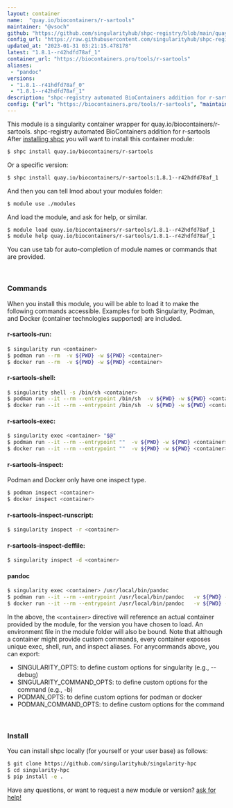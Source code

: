 ```yaml
---
layout: container
name:  "quay.io/biocontainers/r-sartools"
maintainer: "@vsoch"
github: "https://github.com/singularityhub/shpc-registry/blob/main/quay.io/biocontainers/r-sartools/container.yaml"
config_url: "https://raw.githubusercontent.com/singularityhub/shpc-registry/main/quay.io/biocontainers/r-sartools/container.yaml"
updated_at: "2023-01-31 03:21:15.478178"
latest: "1.8.1--r42hdfd78af_1"
container_url: "https://biocontainers.pro/tools/r-sartools"
aliases:
 - "pandoc"
versions:
 - "1.8.1--r41hdfd78af_0"
 - "1.8.1--r42hdfd78af_1"
description: "shpc-registry automated BioContainers addition for r-sartools"
config: {"url": "https://biocontainers.pro/tools/r-sartools", "maintainer": "@vsoch", "description": "shpc-registry automated BioContainers addition for r-sartools", "latest": {"1.8.1--r42hdfd78af_1": "sha256:a84b6d0930b43c96df00e0c1f114f5dc73c10dd38a1f52df34df64d408fd53cd"}, "tags": {"1.8.1--r41hdfd78af_0": "sha256:4ba629e9bc716be475498dec39aa0eff4482bc28029cb3bbeeebffc3a7b55e57", "1.8.1--r42hdfd78af_1": "sha256:a84b6d0930b43c96df00e0c1f114f5dc73c10dd38a1f52df34df64d408fd53cd"}, "docker": "quay.io/biocontainers/r-sartools", "aliases": {"pandoc": "/usr/local/bin/pandoc"}}
---
```


This module is a singularity container wrapper for quay.io/biocontainers/r-sartools.
shpc-registry automated BioContainers addition for r-sartools
After [installing shpc](#install) you will want to install this container module:


```bash
$ shpc install quay.io/biocontainers/r-sartools
```

Or a specific version:

```bash
$ shpc install quay.io/biocontainers/r-sartools:1.8.1--r42hdfd78af_1
```

And then you can tell lmod about your modules folder:

```bash
$ module use ./modules
```

And load the module, and ask for help, or similar.

```bash
$ module load quay.io/biocontainers/r-sartools/1.8.1--r42hdfd78af_1
$ module help quay.io/biocontainers/r-sartools/1.8.1--r42hdfd78af_1
```

You can use tab for auto-completion of module names or commands that are provided.

<br>

### Commands

When you install this module, you will be able to load it to make the following commands accessible.
Examples for both Singularity, Podman, and Docker (container technologies supported) are included.

#### r-sartools-run:

```bash
$ singularity run <container>
$ podman run --rm  -v ${PWD} -w ${PWD} <container>
$ docker run --rm  -v ${PWD} -w ${PWD} <container>
```

#### r-sartools-shell:

```bash
$ singularity shell -s /bin/sh <container>
$ podman run --it --rm --entrypoint /bin/sh  -v ${PWD} -w ${PWD} <container>
$ docker run --it --rm --entrypoint /bin/sh  -v ${PWD} -w ${PWD} <container>
```

#### r-sartools-exec:

```bash
$ singularity exec <container> "$@"
$ podman run --it --rm --entrypoint ""  -v ${PWD} -w ${PWD} <container> "$@"
$ docker run --it --rm --entrypoint ""  -v ${PWD} -w ${PWD} <container> "$@"
```

#### r-sartools-inspect:

Podman and Docker only have one inspect type.

```bash
$ podman inspect <container>
$ docker inspect <container>
```

#### r-sartools-inspect-runscript:

```bash
$ singularity inspect -r <container>
```

#### r-sartools-inspect-deffile:

```bash
$ singularity inspect -d <container>
```


#### pandoc

```bash
$ singularity exec <container> /usr/local/bin/pandoc
$ podman run --it --rm --entrypoint /usr/local/bin/pandoc   -v ${PWD} -w ${PWD} <container> -c " $@"
$ docker run --it --rm --entrypoint /usr/local/bin/pandoc   -v ${PWD} -w ${PWD} <container> -c " $@"
```



In the above, the `<container>` directive will reference an actual container provided
by the module, for the version you have chosen to load. An environment file in the
module folder will also be bound. Note that although a container
might provide custom commands, every container exposes unique exec, shell, run, and
inspect aliases. For anycommands above, you can export:

 - SINGULARITY_OPTS: to define custom options for singularity (e.g., --debug)
 - SINGULARITY_COMMAND_OPTS: to define custom options for the command (e.g., -b)
 - PODMAN_OPTS: to define custom options for podman or docker
 - PODMAN_COMMAND_OPTS: to define custom options for the command

<br>

### Install

You can install shpc locally (for yourself or your user base) as follows:

```bash
$ git clone https://github.com/singularityhub/singularity-hpc
$ cd singularity-hpc
$ pip install -e .
```

Have any questions, or want to request a new module or version? [ask for help!](https://github.com/singularityhub/singularity-hpc/issues)